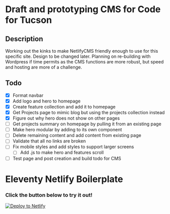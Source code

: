 # Draft and prototyping CMS for Code for Tucson
## Description

Working out the kinks to make NetlifyCMS friendly enough to use for this specific site. Design to be changed later.
Planning on re-building with Wordpress if time permits as the CMS functions are more robust, but speed and hosting are more of a challenge.

## Todo
- [x] Format navbar
- [x] Add logo and hero to homepage
- [x] Create feature collection and add it to homepage
- [x] Get Projects page to mimic blog but using the projects collection instead
- [x] Figure out why hero does not show on other pages
- [ ] Get projects summary on homepage by pulling it from an existing page
- [ ] Make hero modular by adding to its own component
- [ ] Delete remaining content and add content from existing page
- [ ] Validate that all no links are broken
- [ ] Fix mobile styles and add styles to support larger screens
    - [ ] Add .js to make hero and features scroll
- [ ] Test page and post creation and build todo for CMS

# Eleventy Netlify Boilerplate

### Click the button below to try it out!

[![Deploy to Netlify](https://www.netlify.com/img/deploy/button.svg)](https://app.netlify.com/start/deploy?repository=https://github.com/danurbanowicz/eleventy-netlify-boilerplate&stack=cms)